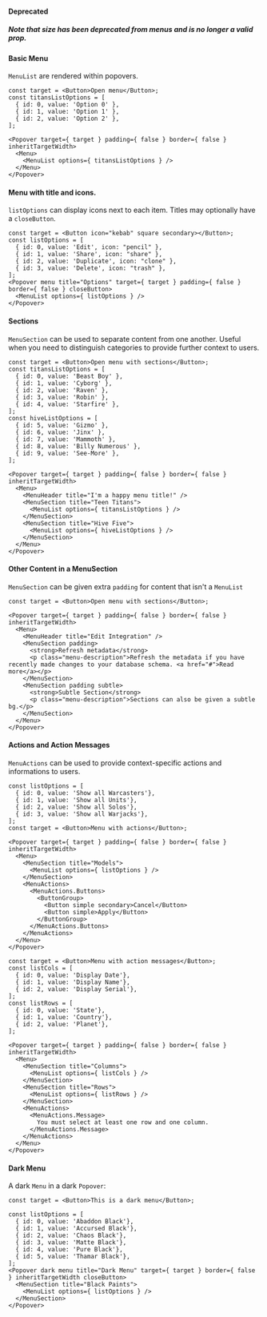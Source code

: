 #### Deprecated
##### Note that size has been deprecated from menus and is no longer a valid prop.

#### Basic Menu

`MenuList` are rendered within popovers.

```
const target = <Button>Open menu</Button>;
const titansListOptions = [
  { id: 0, value: 'Option 0' },
  { id: 1, value: 'Option 1' },
  { id: 2, value: 'Option 2' },
];

<Popover target={ target } padding={ false } border={ false } inheritTargetWidth>
  <Menu>
    <MenuList options={ titansListOptions } />
  </Menu>
</Popover>
```

#### Menu with title and icons.

`listOptions` can display icons next to each item. Titles may optionally have a `closeButton`.

```
const target = <Button icon="kebab" square secondary></Button>;
const listOptions = [
  { id: 0, value: 'Edit', icon: "pencil" },
  { id: 1, value: 'Share', icon: "share" },
  { id: 2, value: 'Duplicate', icon: "clone" },
  { id: 3, value: 'Delete', icon: "trash" },
];
<Popover menu title="Options" target={ target } padding={ false } border={ false } closeButton>
  <MenuList options={ listOptions } />
</Popover>
```

#### Sections
`MenuSection` can be used to separate content from one another. Useful when you need to distinguish categories to provide further context to users.

```
const target = <Button>Open menu with sections</Button>;
const titansListOptions = [
  { id: 0, value: 'Beast Boy' },
  { id: 1, value: 'Cyborg' },
  { id: 2, value: 'Raven' },
  { id: 3, value: 'Robin' },
  { id: 4, value: 'Starfire' },
];
const hiveListOptions = [
  { id: 5, value: 'Gizmo' },
  { id: 6, value: 'Jinx' },
  { id: 7, value: 'Mammoth' },
  { id: 8, value: 'Billy Numerous' },
  { id: 9, value: 'See-More' },
];

<Popover target={ target } padding={ false } border={ false } inheritTargetWidth>
  <Menu>
    <MenuHeader title="I'm a happy menu title!" />
    <MenuSection title="Teen Titans">
      <MenuList options={ titansListOptions } />
    </MenuSection>
    <MenuSection title="Hive Five">
      <MenuList options={ hiveListOptions } />
    </MenuSection>
  </Menu>
</Popover>
```

#### Other Content in a MenuSection
`MenuSection` can be given extra `padding` for content that isn't a `MenuList`

```
const target = <Button>Open menu with sections</Button>;

<Popover target={ target } padding={ false } border={ false } inheritTargetWidth>
  <Menu>
    <MenuHeader title="Edit Integration" />
    <MenuSection padding>
      <strong>Refresh metadata</strong>
      <p class="menu-description">Refresh the metadata if you have recently made changes to your database schema. <a href="#">Read more</a></p>
    </MenuSection>
    <MenuSection padding subtle>
      <strong>Subtle Section</strong>
      <p class="menu-description">Sections can also be given a subtle bg.</p>
    </MenuSection>
  </Menu>
</Popover>
```


#### Actions and Action Messages
`MenuActions` can be used to provide context-specific actions and informations to users.

```
const listOptions = [
  { id: 0, value: 'Show all Warcasters'},
  { id: 1, value: 'Show all Units'},
  { id: 2, value: 'Show all Solos'},
  { id: 3, value: 'Show all Warjacks'},
];
const target = <Button>Menu with actions</Button>;

<Popover target={ target } padding={ false } border={ false } inheritTargetWidth>
  <Menu>
    <MenuSection title="Models">
      <MenuList options={ listOptions } />
    </MenuSection>
    <MenuActions>
      <MenuActions.Buttons>
        <ButtonGroup>
          <Button simple secondary>Cancel</Button>
          <Button simple>Apply</Button>
        </ButtonGroup>
      </MenuActions.Buttons>
    </MenuActions>
  </Menu>
</Popover>
```

```
const target = <Button>Menu with action messages</Button>;
const listCols = [
  { id: 0, value: 'Display Date'},
  { id: 1, value: 'Display Name'},
  { id: 2, value: 'Display Serial'},
];
const listRows = [
  { id: 0, value: 'State'},
  { id: 1, value: 'Country'},
  { id: 2, value: 'Planet'},
];

<Popover target={ target } padding={ false } border={ false } inheritTargetWidth>
  <Menu>
    <MenuSection title="Columns">
      <MenuList options={ listCols } />
    </MenuSection>
    <MenuSection title="Rows">
      <MenuList options={ listRows } />
    </MenuSection>
    <MenuActions>
      <MenuActions.Message>
        You must select at least one row and one column.
      </MenuActions.Message>
    </MenuActions>
  </Menu>
</Popover>
```

#### Dark Menu

A dark `Menu` in a dark `Popover`:

```
const target = <Button>This is a dark menu</Button>;

const listOptions = [
  { id: 0, value: 'Abaddon Black'},
  { id: 1, value: 'Accursed Black'},
  { id: 2, value: 'Chaos Black'},
  { id: 3, value: 'Matte Black'},
  { id: 4, value: 'Pure Black'},
  { id: 5, value: 'Thamar Black'},
];
<Popover dark menu title="Dark Menu" target={ target } border={ false } inheritTargetWidth closeButton>
  <MenuSection title="Black Paints">
    <MenuList options={ listOptions } />
  </MenuSection>
</Popover>
```
